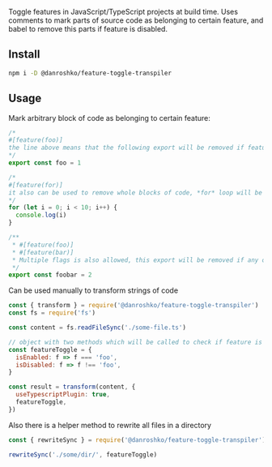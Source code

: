 Toggle features in JavaScript/TypeScript projects at build time. Uses comments to mark parts of source code as belonging to certain feature, and babel to remove this parts if feature is disabled.

## Install

```bash
npm i -D @danroshko/feature-toggle-transpiler
```

## Usage

Mark arbitrary block of code as belonging to certain feature:

```js
/*
#[feature(foo)]
the line above means that the following export will be removed if feature 'foo' is disabled
*/
export const foo = 1

/*
#[feature(for)]
it also can be used to remove whole blocks of code, *for* loop will be removed if 'for' is disabled
*/
for (let i = 0; i < 10; i++) {
  console.log(i)
}

/**
 * #[feature(foo)]
 * #[feature(bar)]
 * Multiple flags is also allowed, this export will be removed if any of the 'foo' or 'bar' are disabled
 */
export const foobar = 2
```

Can be used manually to transform strings of code

```js
const { transform } = require('@danroshko/feature-toggle-transpiler')
const fs = require('fs')

const content = fs.readFileSync('./some-file.ts')

// object with two methods which will be called to check if feature is enabled or not
const featureToggle = {
  isEnabled: f => f === 'foo',
  isDisabled: f => f !== 'foo',
}

const result = transform(content, {
  useTypescriptPlugin: true,
  featureToggle,
})
```

Also there is a helper method to rewrite all files in a directory

```js
const { rewriteSync } = require('@danroshko/feature-toggle-transpiler')

rewriteSync('./some/dir/', featureToggle)
```
